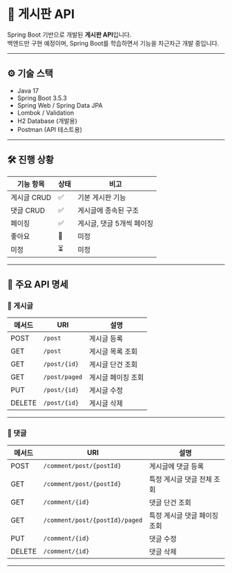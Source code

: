 # 📘 게시판 API

Spring Boot 기반으로 개발된 **게시판 API**입니다.  
백엔드만 구현 예정이며, Spring Boot를 학습하면서 기능을 차근차근 개발 중입니다.

---

## ⚙️ 기술 스택

- Java 17
- Spring Boot 3.5.3
- Spring Web / Spring Data JPA
- Lombok / Validation
- H2 Database (개발용)
- Postman (API 테스트용)

---

## 🛠️ 진행 상황

| 기능 항목 | 상태 | 비고 |
|-----------|------|------|
| 게시글 CRUD | ✅ | 기본 게시판 기능 |
| 댓글 CRUD | ✅ | 게시글에 종속된 구조 |
| 페이징 | ✅ | 게시글, 댓글 5개씩 페이징 |
| 좋아요 | 🔄️ | 미정 |
| 미정 | ⏳ | 미정 |

---

## 🔗 주요 API 명세

### 📄 게시글

| 메서드 | URI            | 설명             |
|--------|----------------|------------------|
| POST   | `/post`        | 게시글 등록      |
| GET    | `/post`        | 게시글 목록 조회 |
| GET    | `/post/{id}`   | 게시글 단건 조회 |
| GET    | `/post/paged`  | 게시글 페이징 조회 |
| PUT    | `/post/{id}`   | 게시글 수정      |
| DELETE | `/post/{id}`   | 게시글 삭제      |

---

### 💬 댓글

| 메서드 | URI                      | 설명                         |
|--------|--------------------------|------------------------------|
| POST   | `/comment/post/{postId}` | 게시글에 댓글 등록           |
| GET    | `/comment/post/{postId}` | 특정 게시글 댓글 전체 조회   |
| GET    | `/comment/{id}`          | 댓글 단건 조회               |
| GET    | `/comment/post/{postId}/paged` | 특정 게시글 댓글 페이징 조회   |
| PUT    | `/comment/{id}`          | 댓글 수정                    |
| DELETE | `/comment/{id}`          | 댓글 삭제                    |

---
